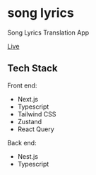 # song lyrics

Song Lyrics Translation App

[Live](https://song-lyrics.xyz)

## Tech Stack

Front end:

- Next.js
- Typescript
- Tailwind CSS
- Zustand
- React Query

Back end:

- Nest.js
- Typescript
